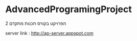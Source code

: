 # AdvancedProgramingProject
הפרויקט בקורס תכנות מתקדם 2


server link : http://ap-server.appspot.com
